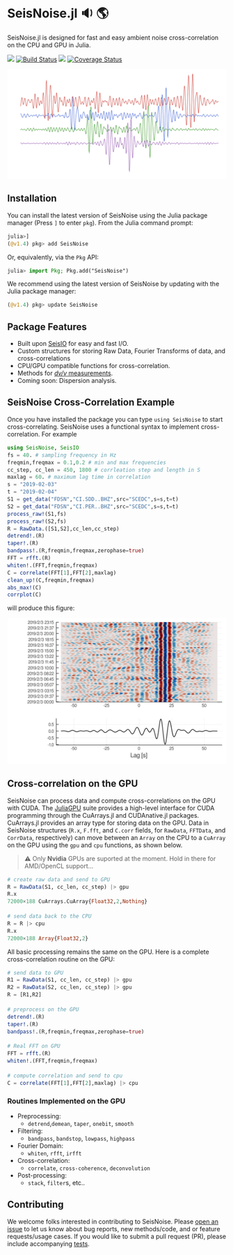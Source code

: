 # SeisNoise.jl :sound: :earth_americas:
SeisNoise.jl is designed for fast and easy ambient noise cross-correlation on the CPU and GPU in Julia.

 [![](https://img.shields.io/badge/docs-latest-blue.svg)](https://tclements.github.io/SeisNoise.jl/latest) [![Build Status](https://travis-ci.org/tclements/SeisNoise.jl.svg?branch=master)](https://travis-ci.org/tclements/SeisNoise.jl) [![](https://img.shields.io/badge/chat-on%20slack-yellow.svg)](https://slackinvite.julialang.org/) [![Coverage Status](https://coveralls.io/repos/github/tclements/SeisNoise.jl/badge.svg?branch=master)](https://coveralls.io/github/tclements/SeisNoise.jl?branch=master)

 ![Noise.jl Logo](/docs/src/assets/logo.png)

## Installation
You can install the latest version of SeisNoise using the Julia package manager (Press `]` to enter `pkg`). 
From the Julia command prompt:

```julia
julia>]
(@v1.4) pkg> add SeisNoise
```

Or, equivalently, via the `Pkg` API:

```julia
julia> import Pkg; Pkg.add("SeisNoise")
```

We recommend using the latest version of SeisNoise by updating with the Julia package manager:

```julia 
(@v1.4) pkg> update SeisNoise
```

## Package Features
  - Built upon [SeisIO](https://seisio.readthedocs.io/en/latest/) for easy and fast I/O.
  - Custom structures for storing Raw Data, Fourier Transforms of data, and cross-correlations
  - CPU/GPU compatible functions for cross-correlation.
  - Methods for [*dv/v* measurements](https://github.com/tclements/SeisDvv.jl).
  - Coming soon: Dispersion analysis.

## SeisNoise Cross-Correlation Example
Once you have installed the package you can type `using SeisNoise` to start
cross-correlating. SeisNoise uses a functional syntax to implement cross-correlation. For example

```Julia
using SeisNoise, SeisIO
fs = 40. # sampling frequency in Hz
freqmin,freqmax = 0.1,0.2 # min and max frequencies
cc_step, cc_len = 450, 1800 # corrleation step and length in S
maxlag = 60. # maximum lag time in correlation
s = "2019-02-03"
t = "2019-02-04"
S1 = get_data("FDSN","CI.SDD..BHZ",src="SCEDC",s=s,t=t)
S2 = get_data("FDSN","CI.PER..BHZ",src="SCEDC",s=s,t=t)
process_raw!(S1,fs)
process_raw!(S2,fs)
R = RawData.([S1,S2],cc_len,cc_step)
detrend!.(R)
taper!.(R)
bandpass!.(R,freqmin,freqmax,zerophase=true)
FFT = rfft.(R)
whiten!.(FFT,freqmin,freqmax)
C = correlate(FFT[1],FFT[2],maxlag)
clean_up!(C,freqmin,freqmax)
abs_max!(C)
corrplot(C)
```
will produce this figure:

![plot1](/docs/src/assets/xcorr-example.png)

## Cross-correlation on the GPU

SeisNoise can process data and compute cross-correlations on the GPU with CUDA. The [JuliaGPU](https://github.com/JuliaGPU) suite provides a high-level interface for CUDA programming through the CuArrays.jl and CUDAnative.jl packages. CuArrays.jl provides an array type for storing data on the GPU. Data in SeisNoise structures (`R.x`, `F.fft`, and `C.corr` fields, for `RawData`, `FFTData`, and `CorrData`, respectively) can move between an `Array` on the CPU to a `CuArray` on the GPU using the `gpu` and `cpu` functions, as shown below.   

> :warning: Only **Nvidia** GPUs are suported at the moment. Hold in there for AMD/OpenCL support...

```julia
# create raw data and send to GPU
R = RawData(S1, cc_len, cc_step) |> gpu
R.x
72000×188 CuArrays.CuArray{Float32,2,Nothing}

# send data back to the CPU
R = R |> cpu
R.x
72000×188 Array{Float32,2}
```

All basic processing remains the same on the GPU. Here is a complete cross-correlation routine on the GPU:

```julia
# send data to GPU
R1 = RawData(S1, cc_len, cc_step) |> gpu
R2 = RawData(S2, cc_len, cc_step) |> gpu
R = [R1,R2]

# preprocess on the GPU
detrend!.(R)
taper!.(R)
bandpass!.(R,freqmin,freqmax,zerophase=true)

# Real FFT on GPU
FFT = rfft.(R)
whiten!.(FFT,freqmin,freqmax)

# compute correlation and send to cpu
C = correlate(FFT[1],FFT[2],maxlag) |> cpu
```

### Routines Implemented on the GPU
- Preprocessing:
  - `detrend`,`demean`, `taper`, `onebit`, `smooth`
- Filtering:
  - `bandpass`, `bandstop`, `lowpass`, `highpass`
- Fourier Domain:
  - `whiten`, `rfft`, `irfft`
- Cross-correlation:
  - `correlate`, `cross-coherence`, `deconvolution`
- Post-processing:
  - `stack`, `filter`s, etc..
  
## Contributing
We welcome folks interested in contributing to SeisNoise. Please [open an issue](https://github.com/tclements/SeisNoise.jl/issues/new) to let us know about bug reports, new methods/code, and or feature requests/usage cases. If you would like to submit a pull request (PR), please include accompanying [tests](https://github.com/tclements/SeisNoise.jl/tree/master/test). 
